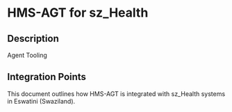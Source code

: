 # HMS-AGT for sz_Health

## Description

Agent Tooling

## Integration Points

This document outlines how HMS-AGT is integrated with sz_Health systems in Eswatini (Swaziland).
